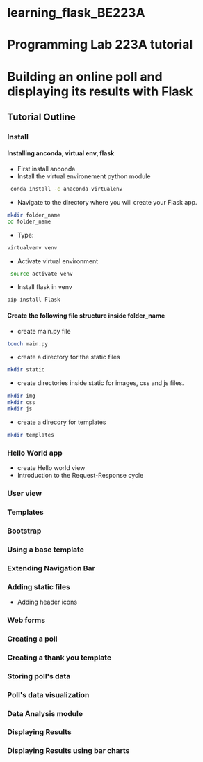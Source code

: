 # learning_flask_BE223A

# Programming Lab 223A tutorial

# Building an online poll and displaying its results with Flask

## Tutorial Outline

### Install

#### Installing anconda, virtual env, flask

- First install anconda
- Install the virtual environement python module
```bash
 conda install -c anaconda virtualenv
 ```
 - Navigate to the directory where you will create your Flask app.
 ```bash
 mkdir folder_name
 cd folder_name
 ```
 - Type:
 ```bash
 virtualvenv venv
 ```
 - Activate virtual environment
 ```bash
  source activate venv
  ```
  - Install flask in venv
  ```bash
  pip install Flask
  ```

#### Create the following file structure inside folder_name

- create main.py file 
```bash
touch main.py
```
- create a directory for the static files
```bash
mkdir static
```
- create directories inside static for images, css and js files.
```bash
mkdir img
mkdir css
mkdir js
```
- create a direcory for templates
```bash
mkdir templates
```

### Hello World app

- create Hello world view
- Introduction to the Request-Response cycle

### User view

### Templates

### Bootstrap

### Using a base template

### Extending Navigation Bar

### Adding static files

- Adding header icons

### Web forms

### Creating a poll

### Creating a thank you template

### Storing poll's data

### Poll's data visualization

### Data Analysis module

### Displaying Results

### Displaying Results using bar charts
